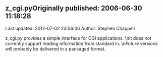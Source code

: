## z_cgi.pyOriginally published: 2006-06-30 11:18:28 
Last updated: 2012-07-02 23:06:06 
Author: Stephen Chappell 
 
z_cgi.py provides a simple interface for CGI applications.\nIt does not currently support reading information from standard in.\nFuture versions will probably be delivered in a packaged format.